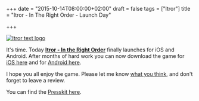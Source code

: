 +++
date = "2015-10-14T08:00:00+02:00"
draft = false
tags = ["Itror"]
title = "Itror - In The Right Order - Launch Day"

+++

[![Itror text logo](/media/images/devlog-6-intro.png)](/media/images/devlog-6-intro.png)

It's time. Today [**Itror - In the Right Order**](http://www.itror.com) finally launches for iOS and Android. After months of hard work you can now download the game for [iOS here](https://itunes.apple.com/us/app/itror-in-the-right-order/id1034388486?ls=1&mt=8) and for [Android here](https://play.google.com/store/apps/details?id=com.magnetforge.Itror).

I hope you all enjoy the game. Please let me know [what you think](mailto:hello@markusbodner.com), and don't forget to leave a review.

You can find the [Presskit here](http://www.itror.com/presskit/).